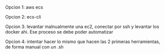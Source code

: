 Opcion 1: aws ecs

Opcion 2: ecs-cli

Opcion 3: levantar malnualmente una ec2, conectar por ssh y levantar los docker ahi. Ese proceso se debe poder automatizar

Opcion 4: intentar hacer lo mismo que hacen las 2 primeras herramientas, de forma manual con un .sh